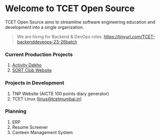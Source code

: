 # Welcome to TCET Open Source

TCET Open Source aims to streamline software engineering education and development into a single organization.

> We are hiring for Backend & DevOps roles: https://tinyurl.com/TCET-backenddeveops-23-26batch

### Current Production Projects
1. [Activity Dekho](https://activitydekho.com/)
2. [SORT Club Website](https://tcet-opensource.github.io/SORT/)

### Projects in Development
1. TNP Website (AICTE 100 points diary generator)
2. TCET Linux (linux@tcetmumbai.in)

### Planning
1. ERP
2. Resume Screener
3. Canteen Management System
